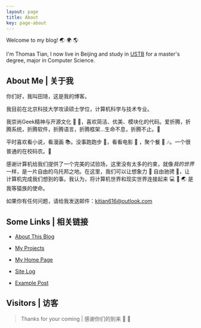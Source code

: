```yaml
---
layout: page
title: About
key: page-about
---
```

Welcome to my blog! :earth_asia: :earth_africa: :earth_americas:

I'm Thomas Tian, I now live in Beijing and study in [USTB](http://en.ustb.edu.cn/) for a master's degree, major in Computer Science.

<!--more-->

## About Me | 关于我

你们好，我叫田琦，这是我的博客。

我目前在北京科技大学攻读硕士学位，计算机科学与技术专业。

我崇尚Geek精神与开源文化 :robot: :robot:，喜欢简洁、优美、模块化的代码。爱折腾，折腾系统，折腾软件，折腾语言，折腾框架...生命不息，折腾不止。:muscle:

平时喜欢看小说，看漫画 :books:。没事跑跑步 :runner:，看看电影 :movie_camera: ，聚个餐 :rice: :notes:。一个很普通的在校码农。:see_no_evil:
 
感谢计算机给我们提供了一个完美的试验场，这里没有太多的约束，就像*我的世界*一样，是一片自由的乌托邦之地。在这里，我们可以让想象力 :thought_balloon: 自由驰骋 :rocket:，让计算机完成我们想到的事。我认为，将计算机世界和现实世界连接起来 :computer: :link: :earth_asia: 是我等猿族的使命。

如果你有任何问题，请给我发送邮件：[kitian616@outlook.com](mailto://kitian616@outlook.com)

## Some Links | 相关链接

- [About This Blog](/blog/2015/10/14/about-this-blog.html)

- [My Projects](/projects/)

- [My Home Page](/)

- [Site Log](/blog/site-log.html)

- [Example Post](/blog/examples/example_post.html)

## Visitors | 访客

> Thanks for your coming \| 感谢你们的到来 :sunflower: :sunflower:
> 
> <ul class="ds-recent-visitors" style="margin: 1em 0"></ul>
